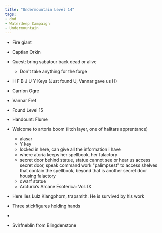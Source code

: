 ```yaml
---
title: "Undermountain Level 14"
tags: 
- dnd
- Waterdeep Campaign
- Undermountain
---
```


- Fire giant
- Captian Orkin
- Quest: bring sabatour back dead or alive
  - Don't take anything for the forge

- H F B J U Y Keys (Just found U, Vannar gave us H)
- Carrion Ogre
- Vannar Fref
- Found Level 15
- Handount: Flume

- Welcome to artoria boom (litch layer, one of halitars apprentance)
  - alasar
  - Y key
  - locked in here, can give all the information i have
  - where atoria keeps her spellbook, her falactory
  - secret door behind statue, statue cannot see or hear us access secret door, speak command work "palimpsest" to access shelves that contain the spellbook, beyond that is another secret door housing falactory
  - dwarf statue
  - Arcturia’s Arcane Esoterica: Vol. IX

- Here lies Lulz Klangphorn, trapsmith. He is survived by his work
- Three stickfigures holding hands
-
- Svirfneblin from Blingdenstone
